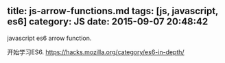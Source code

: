 title: js-arrow-functions.md
tags: [js, javascript, es6]
category: JS
date: 2015-09-07 20:48:42
---

javascript es6 arrow function.

<!-- more -->

开始学习ES6.
https://hacks.mozilla.org/category/es6-in-depth/

